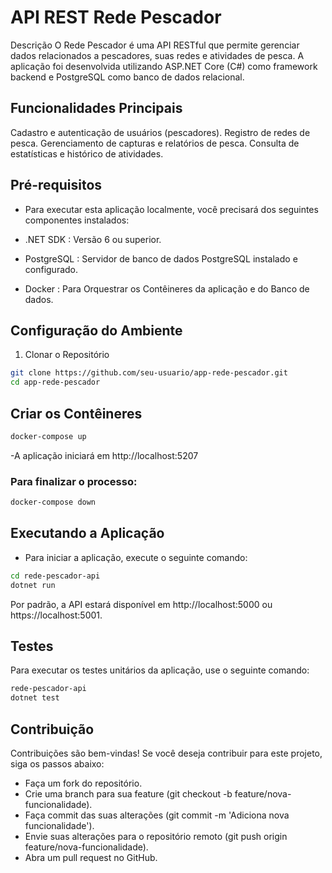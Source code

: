 # API REST Rede Pescador

Descrição
O Rede Pescador é uma API RESTful que permite gerenciar dados relacionados a pescadores, suas redes e atividades de pesca. A aplicação foi desenvolvida utilizando ASP.NET Core (C#) como framework backend e PostgreSQL como banco de dados relacional.

## Funcionalidades Principais
Cadastro e autenticação de usuários (pescadores).
Registro de redes de pesca.
Gerenciamento de capturas e relatórios de pesca.
Consulta de estatísticas e histórico de atividades.

## Pré-requisitos
- Para executar esta aplicação localmente, você precisará dos seguintes componentes instalados:

- .NET SDK : Versão 6 ou superior.
- PostgreSQL : Servidor de banco de dados PostgreSQL instalado e configurado.
- Docker : Para Orquestrar os Contêineres da aplicação e do Banco de dados.

## Configuração do Ambiente

1. Clonar o Repositório

```bash
git clone https://github.com/seu-usuario/app-rede-pescador.git
cd app-rede-pescador
```

## Criar os Contêineres

```bash
docker-compose up
```
-A aplicação iniciará em http://localhost:5207
### Para finalizar o processo:

```bash
docker-compose down
```

## Executando a Aplicação

- Para iniciar a aplicação, execute o seguinte comando:

```bash
cd rede-pescador-api
dotnet run
```

Por padrão, a API estará disponível em http://localhost:5000 ou https://localhost:5001.

## Testes

Para executar os testes unitários da aplicação, use o seguinte comando:

```bash
rede-pescador-api
dotnet test
```

## Contribuição

Contribuições são bem-vindas! Se você deseja contribuir para este projeto, siga os passos abaixo:

- Faça um fork do repositório.
- Crie uma branch para sua feature (git checkout -b feature/nova-funcionalidade).
- Faça commit das suas alterações (git commit -m 'Adiciona nova funcionalidade').
- Envie suas alterações para o repositório remoto (git push origin feature/nova-funcionalidade).
- Abra um pull request no GitHub.

